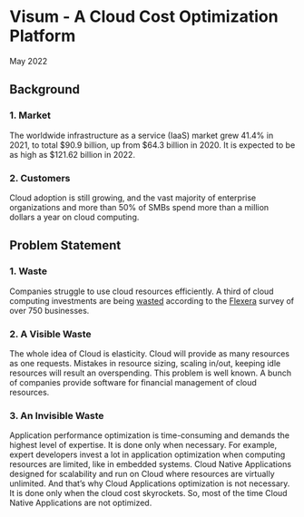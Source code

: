 # Visum - A Cloud Cost Optimization Platform
May 2022


## Background

### 1. Market
The worldwide infrastructure as a service (IaaS) market grew 41.4% in 2021, to total $90.9 billion, up from $64.3 billion in 2020. It is expected to be as high as $121.62 billion in 2022.

### 2. Customers
Cloud adoption is still growing, and the vast majority of enterprise organizations and more than 50% of SMBs spend more than a million dollars a year on cloud computing.

## Problem Statement

### 1. Waste
Companies struggle to use cloud resources efficiently. A third of cloud computing investments are being [wasted](https://techmonitor.ai/technology/cloud/cloud-spending-wasted-oracle-computing-aws-azure) according to the [Flexera](https://www.flexera.com/) survey of over 750 businesses.

### 2. A Visible Waste
The whole idea of Cloud is elasticity. Cloud will provide as many resources as one requests. Mistakes in resource sizing, scaling in/out, keeping idle resources will result an overspending. This problem is well known. A bunch of companies provide software for financial management of cloud resources.

### 3. An Invisible Waste
Application performance optimization is time-consuming and demands the highest level of expertise.  It is done only when necessary. For example, expert developers invest a lot in application optimization when computing resources are limited, like in embedded systems. 
Cloud Native Applications designed for scalability and run on Cloud where resources are virtually unlimited. And that’s why Cloud Applications optimization is not necessary. It is done only when the cloud cost skyrockets. So, most of the time Cloud Native Applications are not optimized.


